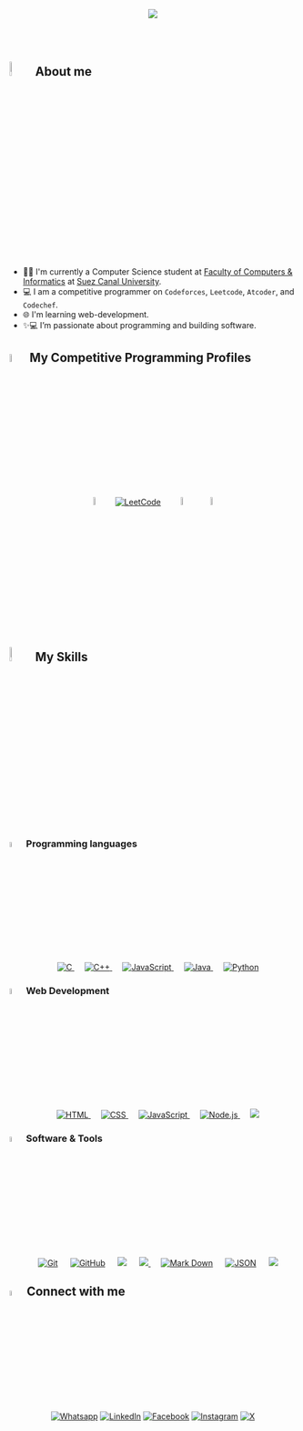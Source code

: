 <!-- Name Section -->
<!-- test -->

<p align="center">
  <a href="">
   <img src="https://i.imgur.com/5FR6YsA.gif"/>
  </a>
</p>

##
<br>

<!-- About me Section -->

## <img src = "https://media2.giphy.com/media/dAoYmsTJgSXcb6K8rj/100.webp?cid=9e605847broqlqdqwcsg84uttaoq9vjsbbzpv8bvkubr2cj4&ep=v1_stickers_search&rid=100.webp&ct=s" width = 8%> About me
<br>


- 👨‍💻 I'm currently a Computer Science student at [Faculty of Computers & Informatics](http://suez.edu.eg/ar/%d9%83%d9%84%d9%8a%d8%a9-%d8%a7%d9%84%d8%ad%d8%a7%d8%b3%d8%a8%d8%a7%d8%aa-%d9%88%d8%a7%d9%84%d9%85%d8%b9%d9%84%d9%88%d9%85%d8%a7%d8%aa/) at [Suez Canal University](http://suez.edu.eg/ar/).
- :computer: I am a competitive programmer on `Codeforces`, `Leetcode`, `Atcoder`, and `Codechef`.
- 🌐 I'm learning web-development.
-  ✨💻 I’m passionate about programming and building software.



## <img src="https://media0.giphy.com/media/CpAoNQKJRLAIDhGKST/100.webp?cid=9e605847weefzsve9cx90a6zs5zl37crrsmptp25ww69xhzd&ep=v1_stickers_search&rid=100.webp&ct=s" width= 6%> My Competitive Programming Profiles
<div align="center" width=100%>
  <a href="https://codeforces.com/profile/mahmoud_abdellah14"><img src="https://img.icons8.com/external-tal-revivo-shadow-tal-revivo/50/000000/external-codeforces-programming-competitions-and-contests-programming-community-logo-shadow-tal-revivo.png" alt="Code Forces" width=6%/></a>
	  &emsp; 
	<a href="https://leetcode.com/u/Abo_abdellah14/"><img src="https://img.icons8.com/external-tal-revivo-shadow-tal-revivo/50/000000/external-level-up-your-coding-skills-and-quickly-land-a-job-logo-shadow-tal-revivo.png" alt="LeetCode" width=%6/></a>
	  &emsp; 
	<a href="https://atcoder.jp/users/Mahmoud_Abdellah"><img src="https://i.ibb.co/Q9WSjDB/logo.png" alt="AtCoder" width=6%/></a>
	  &emsp; 
	<a href="https://www.codechef.com/users/mahmoud14"><img src="https://img.icons8.com/color/50/000000/codechef.png" alt="Code Chef" width=6%/></a>

</div>

## <img src="https://media1.giphy.com/media/oOylMv2oLDxcxGzYn6/100.webp?cid=9e6058472ynuqpsjkjgdela8d6aar77b9g4uxgn4mggtshp2&ep=v1_stickers_search&rid=100.webp&ct=s" width ="8%"> My Skills

### <img src = "https://media0.giphy.com/media/kAm4u0lhDCmXnugz6p/100.webp?cid=9e605847cnrdv4ho8qle8h55m534u07kis62cmhvwc2ugf2l&ep=v1_stickers_search&rid=100.webp&ct=ts?raw=true" width=5%> Programming languages

<p align="center"> 
  &emsp; 
  <a href="https://www.cprogramming.com/" target="_blank"> 
    <img alt="C" src="https://img.shields.io/badge/C%20-%232370ED.svg?style=plastic&logo=c&logoColor=white">
  </a> 
  &emsp;
  <a href="https://www.w3schools.com/cpp/" target="_blank"> 
    <img alt="C++" src="https://img.shields.io/badge/C++%20-%2300599C.svg?style=plastic&logo=c%2B%2B&logoColor=white">
  </a> 
  &emsp;
  <a href="https://developer.mozilla.org/en-US/docs/Web/JavaScript" target="_blank"> 
     <img alt="JavaScript" src="https://img.shields.io/badge/JavaScript%20-%23F7DF1E.svg?style=plastic&logo=javascript&logoColor=black">
   </a>
  &emsp;
  <a href="https://www.java.com" target="_blank"> 
    <img alt="Java" src="https://img.shields.io/badge/Java-%23007396.svg?style=plastic&logo=java&logoColor=white">
  </a>
  &emsp;
   <a href="https://www.python.org" target="_blank">
    <img alt="Python" src="https://img.shields.io/badge/Python%20-%2314354C.svg?style=plastic&logo=python&logoColor=white">
  </a>
</p>

### <img src = "https://media0.giphy.com/media/YULPJoecGetvtOm1H0/100.webp?cid=9e605847a14pi8qpsw235ekozuxq6ve1j44fuutj1t35bvdb&ep=v1_stickers_search&rid=100.webp&ct=s" width=5%>  Web Development
<p align="center"> 
  &emsp; 
  <a href="https://www.w3.org/html/" target="_blank"> 
   <img alt="HTML" src="https://img.shields.io/badge/HTML5%20-%23E34F26.svg?style=plastic&logo=html5&logoColor=white">
  </a>   
  &emsp;
  <a href="https://www.w3schools.com/css/" target="_blank">
    <img alt="CSS" src="https://img.shields.io/badge/CSS%20-%231572B6.svg?style=plastic&logo=css3&logoColor=white">
  </a> 
  &emsp;
  <a href="https://developer.mozilla.org/en-US/docs/Web/JavaScript" target="_blank"> 
     <img alt="JavaScript" src="https://img.shields.io/badge/JavaScript%20-%23F7DF1E.svg?style=plastic&logo=javascript&logoColor=black">
   </a>
  &emsp; 
  <a href="https://nodejs.org/docs/latest/api/" target="_blank"> 
     <img alt="Node.js" src="https://img.shields.io/badge/Node.js-43853D?style=plastic&logo=node.js&logoColor=white">
   </a>
&emsp; 
	<a href="https://expressjs.com/"> 
	<img src="https://img.shields.io/badge/Express.js%20-3fa545.svg?style=plastic&logo=Express&logoColor=white"> 
</a>
</p>

 ### <img src = "https://media4.giphy.com/media/j5PbVki8141Nq23MCg/100.webp?cid=9e605847p10zjeyo2mgckj85crelhcdyugzrvkdw61hwcrqb&ep=v1_stickers_search&rid=100.webp&ct=s" width=5%>  Software & Tools
 
<p align="center">
  &emsp;
    <a href="#"><img alt="Git" src="https://img.shields.io/badge/Git%20-%23F05033.svg?style=plastic&logo=git&logoColor=white"></a>
  &emsp;
    <a href="#"><img alt="GitHub" src="https://img.shields.io/badge/github-%23181717.svg?style=plastic&logo=github&logoColor=white"></a>
  &emsp;
    <a href="#"><img src="https://img.shields.io/badge/mysql-%234479A1.svg?&style=plastic&logo=mysql&logoColor=white"/></a>
  &emsp; 
	  <a href="https://www.mongodb.com/docs/" target="_blank"> 
    <img src="https://img.shields.io/badge/MongoDB-359b3b?style=plastic&logo=mongodb&logoColor=white">
   </a>
  &emsp;
    <a href="#"><img alt="Mark Down" src="https://img.shields.io/badge/Markdown-000000?style=plastic&logo=markdown&logoColor=white"></a>
  &emsp;
    <a href="#"><img alt="JSON" img src="https://img.shields.io/badge/json-%23000000.svg?style=plastic&logo=json&logoColor=white"></a>
  &emsp;
    <a href="#"><img src="https://img.shields.io/badge/latex-%23008080.svg?&style=plastic&logo=latex&logoColor=white" /></a>

</p>

<!-- Connect me Section -->
## <img src = "https://media4.giphy.com/media/GbxZdp9V9TojWhTFeK/100.webp?cid=9e605847fe6kh4a6su66vjalljfd2elsapj9a3d02ocj7x98&ep=v1_stickers_search&rid=100.webp&ct=s" width = 5%> Connect with me

<p align="center">
	<a href="https://wa.me/0201145325772"><img src="https://img.shields.io/badge/whatsapp-%2325D366.svg?style=plastic&logo=whatsapp&logoColor=white" alt="Whatsapp"/></a>
	<a href="https://www.linkedin.com/in/mahmoud-3bdellah?lipi=urn%3Ali%3Apage%3Ad_flagship3_profile_view_base_contact_details%3BUBRufL%2FoS9iR5SsgPBVA5g%3D%3D"><img src="https://img.shields.io/badge/linkedin-%230A66C2.svg?style=plastic&logo=linkedin&logoColor=white" alt="LinkedIn"/></a>
	<a href="https://www.facebook.com/profile.php?id=100004830498308"><img src="https://img.shields.io/badge/facebook-%231877F2.svg?style=plastic&logo=facebook&logoColor=white" alt="Facebook"/></a>
	<a href="https://www.instagram.com/mahmoud_abdellah_/"><img src="https://img.shields.io/badge/instagram-%23E4405F.svg?style=plastic&logo=instagram&logoColor=white" alt="Instagram"/></a>
 <a href="https://x.com/Abo_3bdellah"><img src="https://img.shields.io/badge/Twitter-fff?style=flat&logo=x&logoColor=black" alt="X"/></a>
	
</p>

